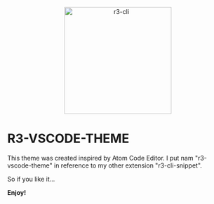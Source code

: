 <p align="center">
  <a href="https://github.com/reginaldoMorais/r3-cli-vscode-snippet">
    <img alt="r3-cli" src="https://image.ibb.co/cZZcUn/r3_cli_snippet_icons.png" width="244">
  </a>
</p>

# R3-VSCODE-THEME

This theme was created inspired by Atom Code Editor. I put nam "r3-vscode-theme" in reference to my other extension "r3-cli-snippet".

So if you like it...

**Enjoy!**
